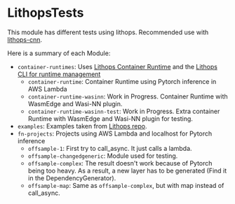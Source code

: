 # LithopsTests
This module has different tests using lithops. Recommended use with [lithops-cnn](https://github.com/ZikBurns/lithops-cnn).

Here is a summary of each Module:
* `container-runtimes`: Uses [Lithops Container Runtime](https://github.com/lithops-cloud/lithops/tree/master/runtime/aws_lambda) and the [Lithops CLI for runtime management](https://lithops-cloud.github.io/docs/source/cli.html)
  * `container-runtime`: Container Runtime using Pytorch inference in AWS Lambda
  * `container-runtime-wasinn`: Work in Progress. Container Runtime with WasmEdge and Wasi-NN plugin.
  * `container-runtime-wasinn-test`: Work in Progress. Extra container Runtime with WasmEdge and Wasi-NN plugin for testing.
* `examples`: Examples taken from [Lithops repo](https://github.com/lithops-cloud/lithops/tree/master/examples).
* `fn-projects`: Projects using AWS Lambda and localhost for Pytorch inference
  * `offsample-1`: First try to call_async. It just calls a lambda.
  * `offsample-changedgeneric`: Module used for testing.
  * `offsample-complex`: The result doesn't work because of Pytorch being too heavy. As a result, a new layer has to be generated (Find it in the DependencyGenerator).
  * `offsample-map`: Same as `offsample-complex`, but with map instead of call_async.

